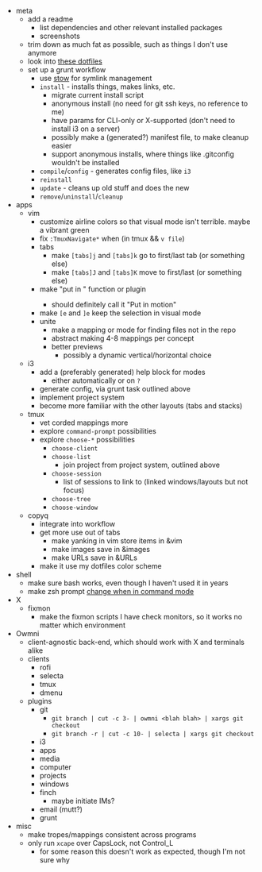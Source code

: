 - meta
	- add a readme
		- list dependencies and other relevant installed packages
		- screenshots
	- trim down as much fat as possible, such as things I don't use anymore
	- look into [these dotfiles](https://github.com/xero/dotfiles)
	- set up a grunt workflow
		- use [stow](http://www.gnu.org/software/stow/) for symlink management
		- `install` - installs things, makes links, etc.
			- migrate current install script
			- anonymous install (no need for git ssh keys, no reference to me)
			- have params for CLI-only or X-supported (don't need to install i3 on a server)
			- possibly make a (generated?) manifest file, to make cleanup easier
			- support anonymous installs, where things like .gitconfig wouldn't be installed
		- `compile`/`config` - generates config files, like `i3`
		- `reinstall`
		- `update` - cleans up old stuff and does the new
		- `remove`/`uninstall`/`cleanup`
- apps
	- vim
		- customize airline colors so that visual mode isn't terrible. maybe a vibrant green
		- fix `:TmuxNavigate*` when (in tmux && `v file`)
		- tabs
			- make `[tabs]j` and `[tabs]k` go to first/last tab (or something else)
			- make `[tabs]J` and `[tabs]K` move to first/last (or something else)
		- make "put in <motion>" function or plugin
			- should definitely call it "Put in motion"
		- make `[e` and `]e` keep the selection in visual mode
		- unite
			- make a mapping or mode for finding files not in the repo
			- abstract making 4-8 mappings per concept
			- better previews
				- possibly a dynamic vertical/horizontal choice
	- i3
		- add a (preferably generated) help block for modes
			- either automatically or on `?`
		- generate config, via grunt task outlined above
		- implement project system
		- become more familiar with the other layouts (tabs and stacks)
	- tmux
		- vet corded mappings more
		- explore `command-prompt` possibilities
		- explore `choose-*` possibilities
			- `choose-client`
			- `choose-list`
				- join project from project system, outlined above
			- `choose-session`
				- list of sessions to link to (linked windows/layouts but not focus)
			- `choose-tree`
			- `choose-window`
	- copyq
		- integrate into workflow
		- get more use out of tabs
			- make yanking in vim store items in &vim
			- make images save in &images
			- make URLs save in &URLs
		- make it use my dotfiles color scheme
- shell
	- make sure bash works, even though I haven't used it in years
	- make zsh prompt [change when in command mode](https://github.com/edkolev/promptline.vim/issues/10)
- X
	- fixmon
		- make the fixmon scripts I have check monitors, so it works no matter which environment
- Owmni
	- client-agnostic back-end, which should work with X and terminals alike
	- clients
		- rofi
		- selecta
		- tmux
		- dmenu
	- plugins
		- git
			- `git branch | cut -c 3- | owmni <blah blah> | xargs git checkout`
			- `git branch -r | cut -c 10- | selecta | xargs git checkout`
		- i3
		- apps
		- media
		- computer
		- projects
		- windows
		- finch
			- maybe initiate IMs?
		- email (mutt?)
		- grunt
- misc
	- make tropes/mappings consistent across programs
	- only run `xcape` over CapsLock, not Control_L
		- for some reason this doesn't work as expected, though I'm not sure why
